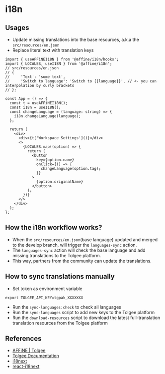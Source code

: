 # i18n

## Usages

- Update missing translations into the base resources, a.k.a the `src/resources/en.json`
- Replace literal text with translation keys

```tsx
import { useAFFiNEI18N } from '@affine/i18n/hooks';
import { LOCALES, useI18N } from '@affine/i18n';
// src/resources/en.json
// {
//     'Text': 'some text',
//     'Switch to language': 'Switch to {{language}}', // <- you can interpolation by curly brackets
// };

const App = () => {
  const t = useAFFiNEI18N();
  const i18n = useI18N();
  const changeLanguage = (language: string) => {
    i18n.changeLanguage(language);
  };

  return (
    <div>
      <div>{t['Workspace Settings']()}</div>
      <>
        {LOCALES.map((option) => {
          return (
            <button
              key={option.name}
              onClick={() => {
                changeLanguage(option.tag);
              }}
            >
              {option.originalName}
            </button>
          );
        })}
      </>
    </div>
  );
};
```

## How the i18n workflow works?

- When the `src/resources/en.json`(base language) updated and merged to the develop branch, will trigger the `languages-sync` action.
- The `languages-sync` action will check the base language and add missing translations to the Tolgee platform.
- This way, partners from the community can update the translations.

## How to sync translations manually

- Set token as environment variable

```shell
export TOLGEE_API_KEY=tgpak_XXXXXXX
```

- Run the `sync-languages:check` to check all languages
- Run the `sync-languages` script to add new keys to the Tolgee platform
- Run the `download-resources` script to download the latest full-translation translation resources from the Tolgee platform

## References

- [AFFiNE | Tolgee](https://i18n.affine.pro/)
- [Tolgee Documentation](https://tolgee.io/docs/)
- [i18next](https://www.i18next.com/)
- [react-i18next](https://react.i18next.com/)
